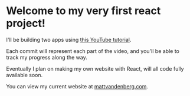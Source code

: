 # Welcome to my very first react project!

I'll be building two apps using [this YouTube tutorial](https://www.youtube.com/watch?v=Dorf8i6lCuk).

Each commit will represent each part of the video, and you'll be able to track my progress along the way.

Eventually I plan on making my own website with React, will all code fully available soon.

You can view my current website at [mattvandenberg.com](https://www.mattvandenberg.com).
